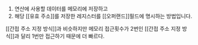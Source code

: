 1. 연산에 사용할 데이터를 메모리에 저장하고
2. 해당 [[유효 주소]]를 저장한 레지스터를 [[오퍼랜드]]필드에 명시하는 방법입니다.

[[간접 주소 지정 방식]]과 비슷하지만 메모리 접근횟수가 2번인 [[간접 주소 지정 방식]]과 달리
1번만 접근하기 때문에 더 빠르다.

